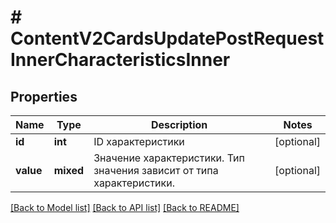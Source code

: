 # # ContentV2CardsUpdatePostRequestInnerCharacteristicsInner

## Properties

Name | Type | Description | Notes
------------ | ------------- | ------------- | -------------
**id** | **int** | ID характеристики | [optional]
**value** | **mixed** | Значение характеристики. Тип значения зависит от типа характеристики. | [optional]

[[Back to Model list]](../../README.md#models) [[Back to API list]](../../README.md#endpoints) [[Back to README]](../../README.md)
